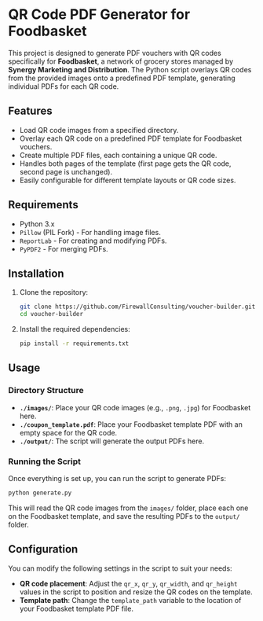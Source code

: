 # QR Code PDF Generator for Foodbasket

This project is designed to generate PDF vouchers with QR codes specifically for **Foodbasket**, a network of grocery stores managed by **Synergy Marketing and Distribution**. The Python script overlays QR codes from the provided images onto a predefined PDF template, generating individual PDFs for each QR code.

## Features

- Load QR code images from a specified directory.
- Overlay each QR code on a predefined PDF template for Foodbasket vouchers.
- Create multiple PDF files, each containing a unique QR code.
- Handles both pages of the template (first page gets the QR code, second page is unchanged).
- Easily configurable for different template layouts or QR code sizes.

## Requirements

- Python 3.x
- `Pillow` (PIL Fork) - For handling image files.
- `ReportLab` - For creating and modifying PDFs.
- `PyPDF2` - For merging PDFs.

## Installation

1. Clone the repository:

   ```bash
   git clone https://github.com/FirewallConsulting/voucher-builder.git
   cd voucher-builder
   ```

2. Install the required dependencies:
   ```bash
   pip install -r requirements.txt
   ```

## Usage

### Directory Structure

- **`./images/`**: Place your QR code images (e.g., `.png`, `.jpg`) for Foodbasket here.
- **`./coupon_template.pdf`**: Place your Foodbasket template PDF with an empty space for the QR code.
- **`./output/`**: The script will generate the output PDFs here.

### Running the Script

Once everything is set up, you can run the script to generate PDFs:

```bash
python generate.py
```

This will read the QR code images from the `images/` folder, place each one on the Foodbasket template, and save the resulting PDFs to the `output/` folder.

## Configuration

You can modify the following settings in the script to suit your needs:

- **QR code placement**: Adjust the `qr_x`, `qr_y`, `qr_width`, and `qr_height` values in the script to position and resize the QR codes on the template.
- **Template path**: Change the `template_path` variable to the location of your Foodbasket template PDF file.
